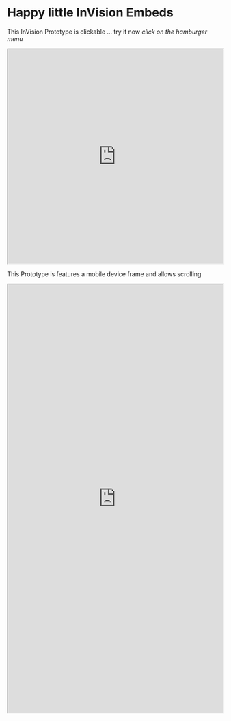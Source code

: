 # Happy little InVision Embeds 

This InVision Prototype is clickable ... try it now _click on the hamburger menu_
<iframe height="500" style="width: 100%;" scrolling="true" title="feature-image" src="https://projects.invisionapp.com/prototype/final-mobile-menu-cjsys48wo00adsg01ve2vz8hy/play/5a2e5be2"></iframe>

This Prototype is features a mobile device frame and allows scrolling
<iframe height="1000" style="width: 100%;" scrolling="true" title="feature-image" src="https://invis.io/NRRN3NRUK2Y#/238904838_Mobile"></iframe>
